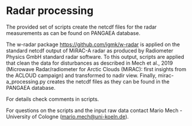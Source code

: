 # Radar processing

The provided set of scripts create the netcdf files for the radar measurements as can be found on PANGAEA database.

The w-radar package <https://github.com/igmk/w-radar> is applied on the standard netcdf output of MiRAC-A radar as produced by Radiometer Physics GmbH standard radar software. To this output, scripts are applied that clean the data for disturbances as described in Mech et al., 2019 (Microwave Radar/radiometer for Arctic Clouds (MiRAC): first insights from the ACLOUD campaign) and transformed to nadir view. Finally, mirac-a_processing.py creates the netcdf files as they can be found in the PANGAEA database.

For details check comments in scripts.

For questions on the scripts and the input raw data contact Mario Mech - University of Cologne (mario.mech@uni-koeln.de).
